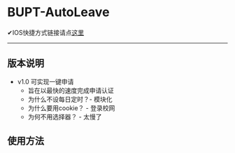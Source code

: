 # BUPT-AutoLeave



✔IOS快捷方式链接请点[这里](https://www.icloud.com/shortcuts/27f5414e8f954714a4d271984f47cf43)

---

## 版本说明

- v1.0 可实现一键申请
  - 旨在以最快的速度完成申请认证
  - 为什么不设每日定时？- 模块化
  - 为什么要用cookie？ - 登录校网
  - 为何不用选择器？ - 太慢了

## 使用方法

